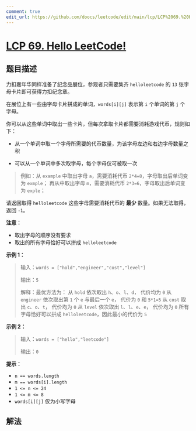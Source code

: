```yaml
---
comment: true
edit_url: https://github.com/doocs/leetcode/edit/main/lcp/LCP%2069.%20Hello%20LeetCode%21/README.md
---
```


# [LCP 69. Hello LeetCode!](https://leetcode.cn/problems/rMeRt2)

## 题目描述

<!-- 这里写题目描述 -->

力扣嘉年华同样准备了纪念品展位，参观者只需要集齐 `helloleetcode` 的 `13` 张字母卡片即可获得力扣纪念章。

在展位上有一些由字母卡片拼成的单词，`words[i][j]` 表示第 `i` 个单词的第 `j` 个字母。

你可以从这些单词中取出一些卡片，但每次拿取卡片都需要消耗游戏代币，规则如下：

-   从一个单词中取一个字母所需要的代币数量，为该字母左边和右边字母数量之积

-   可以从一个单词中多次取字母，每个字母仅可被取一次

> 例如：从 `example` 中取出字母 `a`，需要消耗代币 `2*4=8`，字母取出后单词变为 `exmple`；
> 再从中取出字母 `m`，需要消耗代币 `2*3=6`，字母取出后单词变为 `exple`；

请返回取得 `helloleetcode` 这些字母需要消耗代币的 **最少** 数量。如果无法取得，返回 `-1`。

**注意：**

-   取出字母的顺序没有要求
-   取出的所有字母恰好可以拼成 `helloleetcode`

**示例 1：**

> 输入：`words = ["hold","engineer","cost","level"]`
>
> 输出：`5`
>
> 解释：最优方法为：
> 从 `hold` 依次取出 `h`、`o`、`l`、`d`， 代价均为 `0`
> 从 `engineer` 依次取出第 `1` 个 `e` 与最后一个 `e`， 代价为 `0` 和 `5*1=5`
> 从 `cost` 取出 `c`、`o`、`t`， 代价均为 `0`
> 从 `level` 依次取出 `l`、`l`、`e`、`e`， 代价均为 `0`
> 所有字母恰好可以拼成 `helloleetcode`，因此最小的代价为 `5`

**示例 2：**

> 输入：`words = ["hello","leetcode"]`
>
> 输出：`0`

**提示：**

-   `n == words.length`
-   `m == words[i].length`
-   `1 <= n <= 24`
-   `1 <= m <= 8`
-   `words[i][j]` 仅为小写字母

## 解法

<!-- end -->
